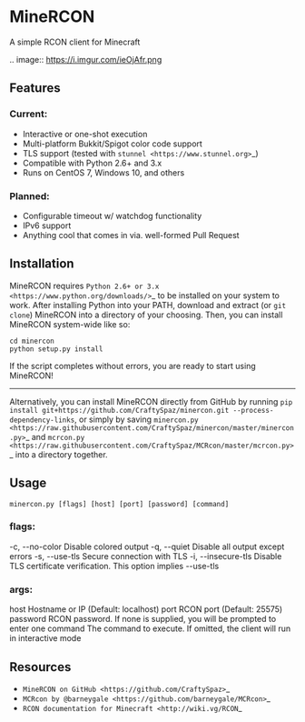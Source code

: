 MineRCON
========

A simple RCON client for Minecraft

.. image:: https://i.imgur.com/ieOjAfr.png


Features
--------

### Current:
* Interactive or one-shot execution
* Multi-platform Bukkit/Spigot color code support
* TLS support (tested with `stunnel <https://www.stunnel.org>`_)
* Compatible with Python 2.6+ and 3.x
* Runs on CentOS 7, Windows 10, and others

### Planned:
* Configurable timeout w/ watchdog functionality
* IPv6 support
* Anything cool that comes in via. well-formed Pull Request


Installation
------------

MineRCON requires `Python 2.6+ or 3.x <https://www.python.org/downloads/>`_ to be installed on your system to work. After installing Python into your PATH, download and extract (or `git clone`) MineRCON into a directory of your choosing. Then, you can install MineRCON system-wide like so:

```
cd minercon
python setup.py install
```

If the script completes without errors, you are ready to start using MineRCON!

---

Alternatively, you can install MineRCON directly from GitHub by running `pip install git+https://github.com/CraftySpaz/minercon.git --process-dependency-links`, or simply by saving `minercon.py <https://raw.githubusercontent.com/CraftySpaz/minercon/master/minercon.py>`_ and `mcrcon.py <https://raw.githubusercontent.com/CraftySpaz/MCRcon/master/mcrcon.py>`_ into a directory together.


Usage
-----

`minercon.py [flags] [host] [port] [password] [command]`

### flags:
  -c, --no-color      Disable colored output
  -q, --quiet         Disable all output except errors
  -s, --use-tls       Secure connection with TLS
  -i, --insecure-tls  Disable TLS certificate verification. This option
                      implies --use-tls

### args:
  host                Hostname or IP (Default: localhost)
  port                RCON port (Default: 25575)
  password            RCON password. If none is supplied, you will be prompted
                      to enter one
  command             The command to execute. If omitted, the client will run
                      in interactive mode


Resources
---------

* `MineRCON on GitHub <https://github.com/CraftySpaz>`_
* `MCRcon by @barneygale <https://github.com/barneygale/MCRcon>`_
* `RCON documentation for Minecraft <http://wiki.vg/RCON`_
